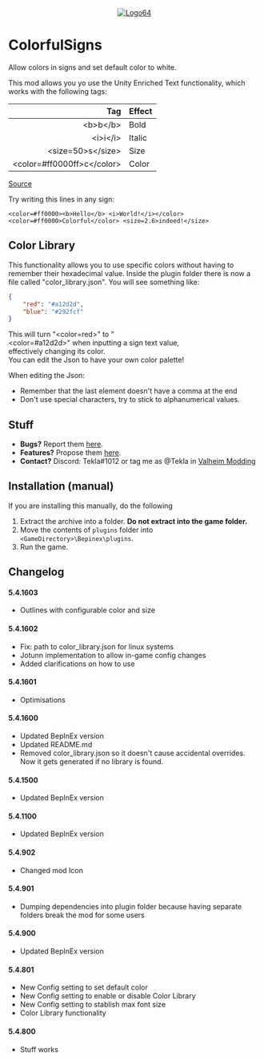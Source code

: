 ‎<p align="center">[![Logo64](https://user-images.githubusercontent.com/23636548/135311233-240e15b7-73b1-4d2e-b37c-b0b527338504.png)](https://ko-fi.com/tekla)</p>

# ColorfulSigns

Allow colors in signs and set default color to white.

This mod allows you yo use the Unity Enriched Text functionality, which works with the following tags:

|                          Tag | Effect |
| ---------------------------: | :----- |
|                   \<b>b\</b> | Bold   |
|                   \<i>i\</i> | Italic |
|          \<size=50>s\</size> | Size   |
| \<color=#ff0000ff>c\</color> | Color  |

[Source](https://docs.unity3d.com/Packages/com.unity.ugui@1.0/manual/StyledText.html)

Try writing this lines in any sign:

```
<color=#ff0000><b>Hello</b> <i>World!</i></color>
<color=#ff0000>Colorful</color> <size=2.6>indeed!</size>
```

## Color Library

This functionality allows you to use specific colors without having to remember their hexadecimal value.
Inside the plugin folder there is now a file called "color_library.json". You will see something like:

```json
{
    "red": "#a12d2d",
    "blue": "#292fcf"
}
```

This will turn "<color=red>" to "<color=#a12d2d>" when inputting a sign text value, effectively changing its color. You can edit the Json to have your own color palette!

When editing the Json:

-   Remember that the last element doesn't have a comma at the end
-   Don't use special characters, try to stick to alphanumerical values.

## Stuff

-   **Bugs?** Report them [here](https://github.com/T3kla/ValMods/issues).
-   **Features?** Propose them [here](https://github.com/T3kla/ValMods/issues).
-   **Contact?** Discord: Tekla#1012 or tag me as @Tekla in [Valheim Modding](https://discord.gg/RBq2mzeu4z)

## Installation (manual)

If you are installing this manually, do the following

1. Extract the archive into a folder. **Do not extract into the game folder.**
2. Move the contents of `plugins` folder into `<GameDirectory>\Bepinex\plugins`.
3. Run the game.

## Changelog

#### 5.4.1603

-   Outlines with configurable color and size

#### 5.4.1602

-   Fix: path to color_library.json for linux systems
-   Jotunn implementation to allow in-game config changes
-   Added clarifications on how to use

#### 5.4.1601

-   Optimisations

#### 5.4.1600

-   Updated BepInEx version
-   Updated README.md
-   Removed color_library.json so it doesn't cause accidental overrides. Now it gets generated if no library is found.

#### 5.4.1500

-   Updated BepInEx version

#### 5.4.1100

-   Updated BepInEx version

#### 5.4.902

-   Changed mod Icon

#### 5.4.901

-   Dumping dependencies into plugin folder because having separate folders break the mod for some users

#### 5.4.900

-   Updated BepInEx version

#### 5.4.801

-   New Config setting to set default color
-   New Config setting to enable or disable Color Library
-   New Config setting to stablish max font size
-   Color Library functionality

#### 5.4.800

-   Stuff works
